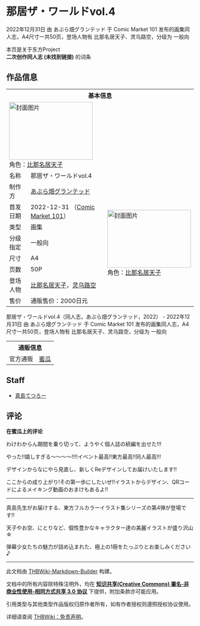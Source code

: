 # 那居ザ・ワールドvol.4

<!-- source html: G:\repos\THBWiki-Markdown-Builder\THBWikiMarkdown\Temp\main\1\12\ns0%3A%E9%82%A3%E5%B1%85%E3%82%B6%E3%83%BB%E3%83%AF%E3%83%BC%E3%83%AB%E3%83%89vol%2E4.html -->

2022年12月31日 由 あぶら畑グランテッド 于 Comic Market 101 发布的画集同人志，A4尺寸一共50页，登场人物有 比那名居天子、灵乌路空，分级为 一般向

本页是关于东方Project  
 **二次创作同人志 (未找到链接)** 的词条
## 作品信息

<table><tbody><tr><th colspan="3">基本信息</th></tr><tr><td class="cover-artwork-mobile" colspan="2"><a href="./文件-那居ザ・ワールドvol.4封面.jpg.md" class="image" title="封面图片"><img alt="封面图片" src="https://upload.thwiki.cc/thumb/d/d0/%E9%82%A3%E5%B1%85%E3%82%B6%E3%83%BB%E3%83%AF%E3%83%BC%E3%83%AB%E3%83%89vol.4%E5%B0%81%E9%9D%A2.jpg/224px-%E9%82%A3%E5%B1%85%E3%82%B6%E3%83%BB%E3%83%AF%E3%83%BC%E3%83%AB%E3%83%89vol.4%E5%B0%81%E9%9D%A2.jpg" decoding="async" loading="lazy" width="224" height="155" srcset="https://upload.thwiki.cc/thumb/d/d0/%E9%82%A3%E5%B1%85%E3%82%B6%E3%83%BB%E3%83%AF%E3%83%BC%E3%83%AB%E3%83%89vol.4%E5%B0%81%E9%9D%A2.jpg/336px-%E9%82%A3%E5%B1%85%E3%82%B6%E3%83%BB%E3%83%AF%E3%83%BC%E3%83%AB%E3%83%89vol.4%E5%B0%81%E9%9D%A2.jpg 1.5x, https://upload.thwiki.cc/thumb/d/d0/%E9%82%A3%E5%B1%85%E3%82%B6%E3%83%BB%E3%83%AF%E3%83%BC%E3%83%AB%E3%83%89vol.4%E5%B0%81%E9%9D%A2.jpg/448px-%E9%82%A3%E5%B1%85%E3%82%B6%E3%83%BB%E3%83%AF%E3%83%BC%E3%83%AB%E3%83%89vol.4%E5%B0%81%E9%9D%A2.jpg 2x" data-file-width="900" data-file-height="624"></a><div class="cover-char">角色：<a href="./比那名居天子.md" title="比那名居天子">比那名居天子</a></div></td>
</tr><tr><td class="label">名称</td><td colspan="2"> 那居ザ・ワールドvol.4 </td></tr><tr><td class="label">制作方</td><td><a href="./あぶら畑グランテッド.md" title="あぶら畑グランテッド">あぶら畑グランテッド</a></td><td class="cover-artwork" rowspan="8" style="min-width:224px;"><a href="./文件-那居ザ・ワールドvol.4封面.jpg.md" class="image" title="封面图片"><img alt="封面图片" src="https://upload.thwiki.cc/thumb/d/d0/%E9%82%A3%E5%B1%85%E3%82%B6%E3%83%BB%E3%83%AF%E3%83%BC%E3%83%AB%E3%83%89vol.4%E5%B0%81%E9%9D%A2.jpg/224px-%E9%82%A3%E5%B1%85%E3%82%B6%E3%83%BB%E3%83%AF%E3%83%BC%E3%83%AB%E3%83%89vol.4%E5%B0%81%E9%9D%A2.jpg" decoding="async" loading="lazy" width="224" height="155" srcset="https://upload.thwiki.cc/thumb/d/d0/%E9%82%A3%E5%B1%85%E3%82%B6%E3%83%BB%E3%83%AF%E3%83%BC%E3%83%AB%E3%83%89vol.4%E5%B0%81%E9%9D%A2.jpg/336px-%E9%82%A3%E5%B1%85%E3%82%B6%E3%83%BB%E3%83%AF%E3%83%BC%E3%83%AB%E3%83%89vol.4%E5%B0%81%E9%9D%A2.jpg 1.5x, https://upload.thwiki.cc/thumb/d/d0/%E9%82%A3%E5%B1%85%E3%82%B6%E3%83%BB%E3%83%AF%E3%83%BC%E3%83%AB%E3%83%89vol.4%E5%B0%81%E9%9D%A2.jpg/448px-%E9%82%A3%E5%B1%85%E3%82%B6%E3%83%BB%E3%83%AF%E3%83%BC%E3%83%AB%E3%83%89vol.4%E5%B0%81%E9%9D%A2.jpg 2x" data-file-width="900" data-file-height="624"></a><div class="cover-char">角色：<a href="./比那名居天子.md" title="比那名居天子">比那名居天子</a></div></td>
</tr><tr><td class="label">首发日期</td><td>2022-12-31&#160;（<a href="/展会作品列表?e=Comic+Market%23101">Comic Market 101</a>）</td></tr><tr><td class="label">类型</td><td>画集</td></tr><tr><td class="label">分级指定</td><td>一般向</td></tr><tr><td class="label">尺寸</td><td>A4</td></tr><tr><td class="label">页数</td><td>50P</td></tr><tr><td class="label">登场人物</td><td><a href="./比那名居天子.md" title="比那名居天子">比那名居天子</a>，<a href="./灵乌路空.md" title="灵乌路空">灵乌路空</a></td></tr><tr><td class="label">售价</td><td>通贩售价：2000日元</td></tr></tbody></table>

那居ザ・ワールドvol.4（同人志，あぶら畑グランテッド，2022） - 2022年12月31日 由 あぶら畑グランテッド 于 Comic Market 101 发布的画集同人志，A4尺寸一共50页，登场人物有 比那名居天子、灵乌路空，分级为 一般向

<table><tbody><tr><th colspan="3">通贩信息</th></tr><tr><td class="label">官方通贩</td><td colspan="2"><a rel="nofollow" class="external text" href="https://www.melonbooks.co.jp/detail/detail.php?product_id=1731300">蜜瓜</a></td></tr></tbody></table>


## Staff
- [真島てつろー](./真島てつろー.md)

## 评论

  
 **在蜜瓜上的评论**   

わけわからん期間を乗り切って、ようやく個人誌の続編を出せた!!!  

やった!!嬉しすぎる～～～～!!!!イベント最高!!東方最高!!同人最高!!!  

  

デザインからなにやら見直し、新しくReデザインしてお届けいたします!!  

ここからの成り上がり!その第一歩にしたいぜ!!イラストからデザイン、QRコードによるメイキング動画のおまけもあるよ!!  

  

___

  
真島先生がお届けする、東方フルカラーイラスト集シリーズの第4弾が登場です!!  

天子やお空、にとりなど、個性豊かなキャラクター達の美麗イラストが盛り沢山☆  

弾幕少女たちの魅力が詰め込まれた、極上の1冊をたっぷりとお楽しみください♪
  


  
  

  





---

此文档由 [THBWiki-Markdown-Builder](https://github.com/Delsin-Yu/THBWiki-Markdown-Builder) 构建。

文档中的所有内容除特殊注明外，均在 [**知识共享(Creative Commons) 署名-非商业性使用-相同方式共享 3.0 协议**](https://creativecommons.org/licenses/by-sa/3.0/deed.zh-hans) 下提供，附加条款亦可能应用。

引用类型与其他类型作品版权归原作者所有，如有作者授权则遵照授权协议使用。

详细请查阅 [THBWiki：免责声明](https://thbwiki.cc/THBWiki:%E5%85%8D%E8%B4%A3%E5%A3%B0%E6%98%8E)。

